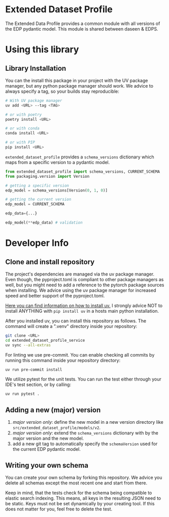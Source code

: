 # Extended Dataset Profile

The Extended Data Profile provides a common module with all versions of
the EDP pydantic model. This module is shared between daseen &amp; EDPS.

# Using this library

## Library Installation

You can the install this package in your project with the UV package manager,
but any python package manager should work. We advice to always specify a
tag, so your builds stay reproducible:

```bash
# With UV package manager
uv add <URL> --tag <TAG>

# or with poetry
poetry install <URL>

# or with conda
conda install <URL>

# or with PIP
pip install <URL>
```

`extended_dataset_profile` provides a `schema_versions` dictionary which maps
from a specific version to a pydantic model.

```python
from extended_dataset_profile import schema_versions, CURRENT_SCHEMA
from packaging.version import Version

# getting a specific version
edp_model = schema_versions[Version(0, 1, 0)]

# getting the current version
edp_model = CURRENT_SCHEMA

edp_data={...}

edp_model(**edp_data) # validation
```

# Developer Info

## Clone and install repository

The project's dependencies are managed via the uv package manager. Even though, the pyproject.toml is
compliant to other package managers as well, but you might need to add a reference to the pytorch
package sources when installing. We advice using the uv package manager for increased speed and
better support of the pyproject.toml.

[Here you can find information on how to install uv.](https://docs.astral.sh/uv/getting-started/installation)
I strongly advice NOT to install ANYTHING with `pip install uv` in a hosts main python installation.

After you installed uv, you can install this repository as follows. The command will create a ".venv" directory
inside your repository:

```bash
git clone <URL>
cd extended_dataset_profile_service
uv sync --all-extras
```

For linting we use pre-commit. You can enable checking all commits by running this command inside your repository
directory:
```bash
uv run pre-commit install
```

We utilize pytest for the unit tests. You can run the test either through your IDE's test section, or by calling:
```sh
uv run pytest .
```

## Adding a new (major) version

1. _major version only_: define the new model in a new version directory like
`src/extended_dataset_profile/models/v2`.
2. _major version only_: extend the `schema_versions` dictionary with by the major
version and the new model.
3. add a new git tag to automatically specify the `schemaVersion` used for the
current EDP pydantic model.

## Writing your own schema

You can create your own schema by forking this repository.
We advice you delete all schemas except the most recent one and start from there.

Keep in mind, that the tests check for the schema being compatible to elastic search indexing.
This means, all keys in the resulting JSON need to be static. Keys must not be set dynamically
by your creating tool. If this does not matter for you, feel free to delete the test.
